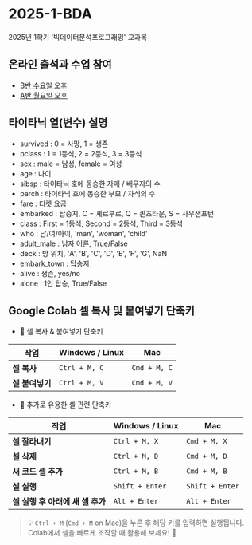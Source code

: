# 2025-1-BDA
2025년 1학기 '빅데이터분석프로그래밍' 교과목

## 온라인 출석과 수업 참여
- [B반 수요일 오후](https://docs.google.com/spreadsheets/d/1poMied2-XKLzt-0Ngfbf9sF4BNnrC8WfkYNEkqyveSg/edit?usp=sharing)
- [A반 월요일 오후](https://docs.google.com/spreadsheets/d/1N8uAN8wdkesqQDgUMj6BYm1ZH_T5Vr_xAnqdUs2YVHk/edit?usp=sharing)

## 타이타닉 열(변수) 설명
- survived : 0 = 사망, 1 = 생존
- pclass : 1 = 1등석, 2 = 2등석, 3 = 3등석
- sex : male = 남성, female = 여성
- age : 나이
- sibsp : 타이타닉 호에 동승한 자매 / 배우자의 수
- parch : 타이타닉 호에 동승한 부모 / 자식의 수
- fare : 티켓 요금
- embarked : 탑승지, C = 셰르부르, Q = 퀸즈타운, S = 사우샘프턴
- class : First = 1등석, Second = 2등석, Third = 3등석
- who : 남/여/아이, 'man', 'woman', 'child'
- adult_male : 남자 어른, True/False
- deck : 방 위치, 'A', 'B', 'C', 'D', 'E', 'F', 'G', NaN
- embark_town : 탑승지
- alive : 생존, yes/no
- alone : 1인 탑승, True/False

## Google Colab 셀 복사 및 붙여넣기 단축키

- 🔹 셀 복사 & 붙여넣기 단축키

| 작업 | Windows / Linux | Mac |
|------|----------------|-----|
| **셀 복사** | `Ctrl + M, C` | `Cmd + M, C` |
| **셀 붙여넣기** | `Ctrl + M, V` | `Cmd + M, V` |

- 🔹 추가로 유용한 셀 관련 단축키

| 작업 | Windows / Linux | Mac |
|------|----------------|-----|
| **셀 잘라내기** | `Ctrl + M, X` | `Cmd + M, X` |
| **셀 삭제** | `Ctrl + M, D` | `Cmd + M, D` |
| **새 코드 셀 추가** | `Ctrl + M, B` | `Cmd + M, B` |
| **셀 실행** | `Shift + Enter` | `Shift + Enter` |
| **셀 실행 후 아래에 새 셀 추가** | `Alt + Enter` | `Alt + Enter` |

> 💡 `Ctrl + M` (`Cmd + M` on Mac)을 누른 후 해당 키를 입력하면 실행됩니다.  
> Colab에서 셀을 빠르게 조작할 때 활용해 보세요! 🚀

